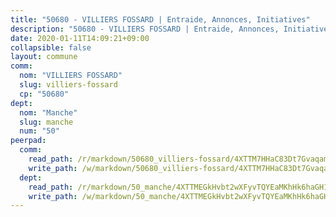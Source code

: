 ```yaml
---
title: "50680 - VILLIERS FOSSARD | Entraide, Annonces, Initiatives"
description: "50680 - VILLIERS FOSSARD | Entraide, Annonces, Initiatives"
date: 2020-01-11T14:09:21+09:00
collapsible: false
layout: commune
comm:
  nom: "VILLIERS FOSSARD"
  slug: villiers-fossard
  cp: "50680"
dept:
  nom: "Manche"
  slug: manche
  num: "50"
peerpad:
  comm:
    read_path: /r/markdown/50680_villiers-fossard/4XTTM7HHaC83Dt7Gvaqam7T45NDoDzLPdfewxSApQTN9AiPpU
    write_path: /w/markdown/50680_villiers-fossard/4XTTM7HHaC83Dt7Gvaqam7T45NDoDzLPdfewxSApQTN9AiPpU-K3TgUupR8KaWuga3ybUvxVBo8pKYVVMMsjddHW1DhW8Y8R9v5iWbb3jJ5xQfeccrNbF9rb6s2dTwp16jVoWfyjmwsMoLEUYW3GuWSph7zoJzKPbR4ivGppKdR1Qhfo6gZi3RfLoA
  dept:
    read_path: /r/markdown/50_manche/4XTTMEGkHvbt2wXFyvTQYEaMKhHk6haGH1SzsRNevKgBDTuXr
    write_path: /w/markdown/50_manche/4XTTMEGkHvbt2wXFyvTQYEaMKhHk6haGH1SzsRNevKgBDTuXr-K3TgUSx1rwmRRLqHcTLLdo4dVfTRKvf94KKagmUFPevWSp2f9nuc6fJF25TtLArzK8teuQ5TvuAMqW38N2MYgT18hBoXtjmKX9WuSn2vkujmSJPp3gF4gsuMmfEM8Th4Ap94heFE
---
```


